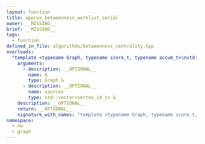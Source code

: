 ```yaml
---
layout: function
title: approx_betweenness_worklist_serial
owner: __MISSING__
brief: __MISSING__
tags:
  - function
defined_in_file: algorithms/betweenness_centrality.hpp
overloads:
  "template <typename Graph, typename score_t, typename accum_t>\nstd::vector<score_t> approx_betweenness_worklist_serial(Graph &, std::vector<vertex_id_t> &)":
    arguments:
      - description: __OPTIONAL__
        name: A
        type: Graph &
      - description: __OPTIONAL__
        name: sources
        type: std::vector<vertex_id_t> &
    description: __OPTIONAL__
    return: __OPTIONAL__
    signature_with_names: "template <typename Graph, typename score_t, typename accum_t>\nstd::vector<score_t> approx_betweenness_worklist_serial(Graph & A, std::vector<vertex_id_t> & sources)"
namespace:
  - nw
  - graph
---
```

